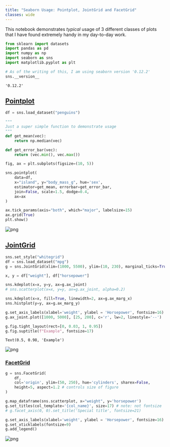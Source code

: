 ```yaml
---
title: "Seaborn Usage: Pointplot, JointGrid and FacetGrid"
classes: wide
---
```


This notebook demonstrates *typical* usage of 3 different classes of plots that I have found extremely handy in my day-to-day work.


```python
from sklearn import datasets
import pandas as pd
import numpy as np
import seaborn as sns
import matplotlib.pyplot as plt

# As of the writing of this, I am using seaborn version '0.12.2'
sns.__version__
```




    '0.12.2'



## [Pointplot](https://seaborn.pydata.org/generated/seaborn.pointplot.html#seaborn.pointplot)


```python
df = sns.load_dataset("penguins")

"""
Just a super simple function to demonstrate usage
"""
def get_mean(vec):
    return np.median(vec)

def get_error_bar(vec):
    return (vec.min(), vec.max())

fig, ax = plt.subplots(figsize=(10, 5))

sns.pointplot(
    data=df, 
    x="island", y="body_mass_g", hue='sex', 
    estimator=get_mean, errorbar=get_error_bar, 
    join=False, scale=1.5, dodge=0.4,
    ax=ax
)

ax.tick_params(axis="both", which="major", labelsize=15)
ax.grid(True)
plt.show()
```


    
![png](output_3_0.png)
    


## [JointGrid](https://seaborn.pydata.org/generated/seaborn.JointGrid.html)


```python
sns.set_style("whitegrid")
df = sns.load_dataset("mpg")
g = sns.JointGrid(xlim=(1000, 5500), ylim=(10, 230), marginal_ticks=True)

x, y = df["weight"], df["horsepower"]

sns.kdeplot(x=x, y=y, ax=g.ax_joint)
# sns.scatterplot(x=x, y=y, ax=g.ax_joint, alpha=0.2)

sns.kdeplot(x=x, fill=True, linewidth=2, ax=g.ax_marg_x)
sns.histplot(y=y, ax=g.ax_marg_y)

g.set_axis_labels(xlabel='weight', ylabel = 'Horsepower', fontsize=16)
g.ax_joint.plot([1000, 5000], [25, 200], c='r', lw=2, linestyle='--')

g.fig.tight_layout(rect=[0, 0.03, 1, 0.95])
g.fig.suptitle(f"Example", fontsize=17)
```




    Text(0.5, 0.98, 'Example')




    
![png](output_5_1.png)
    


### [FacetGrid](https://www.youtube.com/watch?v=YYeqJllXHxM&list=PLtPIclEQf-3cG31dxSMZ8KTcDG7zYng1j&index=18)


```python
g = sns.FacetGrid(
    df, 
    col='origin', ylim=(50, 250), hue='cylinders', sharex=False,
    height=5, aspect=1.2 # controls size of figure
)

g.map_dataframe(sns.scatterplot, x="weight", y='horsepower')
g.set_titles(col_template='{col_name}', size=17) # note: not fontsize
# g.facet_axis(0, 0).set_title('Special title', fontsize=21)

g.set_axis_labels(xlabel='weight', ylabel = 'Horsepower', fontsize=16)
g.set_xticklabels(fontsize=9)
g.add_legend()
```
    
![png](output_7_1.png)
    

